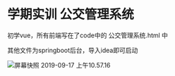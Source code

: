 # 学期实训 公交管理系统

初学vue，所有前端写在了code中的 公交管理系统.html 中

其他文件为springboot后台，导入idea即可启动

![屏幕快照 2019-09-17 上午10.57.16](https://github.com/radoapx/transitmanagementsystem/blob/master/readme.assets/屏幕快照%202019-09-17%20上午10.57.16.png)
